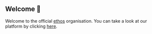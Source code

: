 ## Welcome 👋
Welcome to the official [ethos](https://www.the-ethos.co.uk/) organisation. You can take a look at our platform by clicking [here](https://www.the-ethos.co.uk/).
